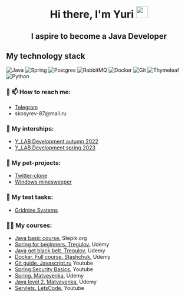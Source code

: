 <h1 align="center">Hi there, I'm Yuri
<img src="https://github.com/blackcater/blackcater/raw/main/images/Hi.gif" height="32"/></h1> 
<h2 align="center">I aspire to become a Java Developer</h2> 

<h2>My technology stack</h2> 

![Java](https://img.shields.io/badge/java-%23ED8B00.svg?style=for-the-badge&logo=java&logoColor=white)
![Spring](https://img.shields.io/badge/spring-%236DB33F.svg?style=for-the-badge&logo=spring&logoColor=white)
![Postgres](https://img.shields.io/badge/postgres-%23316192.svg?style=for-the-badge&logo=postgresql&logoColor=white)
![RabbitMQ](https://img.shields.io/badge/Rabbitmq-FF6600?style=for-the-badge&logo=rabbitmq&logoColor=white)
![Docker](https://img.shields.io/badge/docker-%230db7ed.svg?style=for-the-badge&logo=docker&logoColor=white)
![Git](https://img.shields.io/badge/git-%23F05033.svg?style=for-the-badge&logo=git&logoColor=white)
![Thymeleaf](https://img.shields.io/badge/Thymeleaf-%23005C0F.svg?style=for-the-badge&logo=Thymeleaf&logoColor=white)
![Python](https://img.shields.io/badge/python-3670A0?style=for-the-badge&logo=python&logoColor=ffdd54)

<h3>🔭 📫 How to reach me:</h3>
<UL>
<li><a href = "https://t.me/YurySkosyrev">Telegram</a></li>
<li>skosyrev-87@mail.ru</li> 
</UL>

<h3>🔭 My interships:</h3>
<UL>
<li><a href = "https://github.com/YurySkosyrev/Y_LabSpring">Y_LAB Development autumn 2022</a></li>
<li><a href = "https://github.com/YurySkosyrev/Y_LabSpring">Y_LAB Development spring 2023</a></li> 
</UL>

<h3>🌱 My pet-projects:</h3>
<UL>
<li><a href = "https://github.com/YurySkosyrev/Sweeter">Twitter-clone</a></li>
<li><a href = "https://github.com/YurySkosyrev/JavaSweeper">Windows minesweeper</a></li>
</UL>

<h3>📝 My test tasks:</h3>
<UL>
<li><a href = "https://github.com/YurySkosyrev/gridnine-testing">Gridnine Systems</a></li>
</UL>

<h3>👨‍💻 My courses:</h3>
<UL>
<li><a href = "https://github.com/YurySkosyrev/StepikJava">Java basic course.</a> Stepik.org</li>
<li><a href = "https://github.com/YurySkosyrev/SpringCourseUdemy">Spring for beginners. Tregulov.</a> Udemy</li>
<li><a href = "https://github.com/YurySkosyrev/JavaGetTheBlackBeltUdemy">Java get black belt. Tregulov.</a> Udemy</li>
<li><a href = "https://github.com/YurySkosyrev/DockerTheFullCourseUdemy">Docker. Full course. Stashchuk.</a> Udemy</li>
<li><a href = "https://github.com/YurySkosyrev/GitCourse">Git guide. Javascript.ru</a> Youtube</li>
<li><a href = "https://github.com/YurySkosyrev/springSecurityBasic">Spring Security Basics.</a> Youtube</li>
<li><a href = "https://github.com/YurySkosyrev/SpringCourseMatveyenka">Spring. Matveyenka.</a> Udemy</li>  
<li><a href = "https://github.com/YurySkosyrev/JavaPart2Matveyenka">Java level 2. Matveyenka.</a> Udemy</li>  
<li><a href = "https://github.com/YurySkosyrev/servletLetsCode">Servlets. LetsCode.</a> Youtube</li>
</UL>
